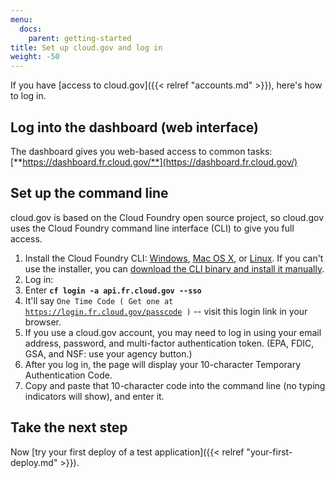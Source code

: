 ```yaml
---
menu:
  docs:
    parent: getting-started
title: Set up cloud.gov and log in
weight: -50
---
```


If you have [access to cloud.gov]({{< relref "accounts.md" >}}), here's how to log in.

## Log into the dashboard (web interface)

The dashboard gives you web-based access to common tasks: [**https://dashboard.fr.cloud.gov/**](https://dashboard.fr.cloud.gov/)


## Set up the command line

cloud.gov is based on the Cloud Foundry open source project, so cloud.gov uses the Cloud Foundry command line interface (CLI) to give you full access.

1. Install the Cloud Foundry CLI: [Windows](https://docs.cloudfoundry.org/cf-cli/install-go-cli.html#windows), [Mac OS X](https://docs.cloudfoundry.org/cf-cli/install-go-cli.html#mac), or [Linux](https://docs.cloudfoundry.org/cf-cli/install-go-cli.html#linux). If you can't use the installer, you can [download the CLI binary and install it manually](https://docs.cloudfoundry.org/cf-cli/install-go-cli.html#bin).
1. Log in:
  1. Enter **`cf login -a api.fr.cloud.gov --sso`**
  1. It'll say `One Time Code ( Get one at `[`https://login.fr.cloud.gov/passcode`](https://login.fr.cloud.gov/passcode)` )` -- visit this login link in your browser.
  1. If you use a cloud.gov account, you may need to log in using your email address, password, and multi-factor authentication token. (EPA, FDIC, GSA, and NSF: use your agency button.)
  1. After you log in, the page will display your 10-character Temporary Authentication Code.
  1. Copy and paste that 10-character code into the command line (no typing indicators will show), and enter it.

<!--**Tip:** The `fr.` in this URL (and other cloud.gov URLs) is short for FedRAMP.-->

## Take the next step

Now [try your first deploy of a test application]({{< relref "your-first-deploy.md" >}}).
